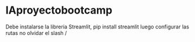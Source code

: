 # IAproyectobootcamp

Debe instalarse la libreria Streamlit, pip install streamlit
luego configurar las rutas no olvidar el slash /
